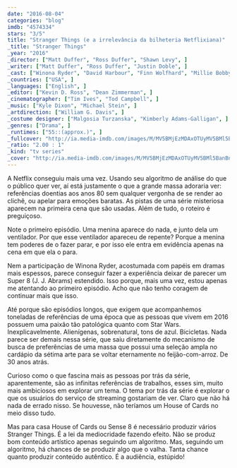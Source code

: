 ```yaml
---
date: "2016-08-04"
categories: "blog"
imdb: "4574334"
stars: "3/5"
title: "Stranger Things (e a irrelevância da bilheteria Netflixiana)"
_title: "Stranger Things"
_year: "2016"
_director: ["Matt Duffer", "Ross Duffer", "Shawn Levy", ]
_writer: ["Matt Duffer", "Ross Duffer", "Justin Doble", ]
_cast: ["Winona Ryder", "David Harbour", "Finn Wolfhard", "Millie Bobby Brown", "Gaten Matarazzo", "Caleb McLaughlin", "Natalia Dyer", "Charlie Heaton", "Cara Buono", ]
_countries: ["USA", ]
_languages: ["English", ]
_editor: ["Kevin D. Ross", "Dean Zimmerman", ]
_cinematographer: ["Tim Ives", "Tod Campbell", ]
_music: ["Kyle Dixon", "Michael Stein", ]
_artdirection: ["William G. Davis", ]
_costume designer: ["Malgosia Turzanska", "Kimberly Adams-Galligan", ]
_genres: ["Drama", ]
_runtimes: ["55::(approx.)", ]
_fullcover: "http://ia.media-imdb.com/images/M/MV5BMjEzMDAxOTUyMV5BMl5BanBnXkFtZTgwNzAxMzYzOTE@.jpg"
_ratio: "2.00 : 1"
_kind: "tv series"
_cover: "http://ia.media-imdb.com/images/M/MV5BMjEzMDAxOTUyMV5BMl5BanBnXkFtZTgwNzAxMzYzOTE@._V1._SX95_SY140_.jpg"
---
```

A Netflix conseguiu mais uma vez. Usando seu algoritmo de análise do que o público quer ver, aí está justamente o que a grande massa adoraria ver: referências doentias aos anos 80 sem qualquer vergonha de se render ao clichê, ou apelar para emoções baratas. As pistas de uma série misteriosa aparecem na primeira cena que são usadas. Além de tudo, o roteiro é preguiçoso.

Note o primeiro episódio. Uma menina aparece do nada, e junto dela um ventilador. Por que esse ventilador apareceu de repente? Porque a menina tem poderes de o fazer parar, e por isso ele entra em evidência apenas na cena em que ela o para.

Nem a participação de Winona Ryder, acostumada com papéis em dramas mais espessos, parece conseguir fazer a experiência deixar de parecer um Super 8 (J. J. Abrams) estendido. Isso porque, mais uma vez, estou apenas me atentando ao primeiro episódio. Acho que não tenho coragem de continuar mais que isso.

Até porque são episódios longos, que exigem que acompanhemos toneladas de referências de uma época que as pessoas que vivem em 2016 possuem uma paixão tão patológica quanto com Star Wars. Inexplicavelmente. Alienígenas, sobrenatural, tons de azul. Bicicletas. Nada parece ser demais nessa série, que saiu diretamente do mecanismo de busca de preferências de uma massa que possui uma seleção ampla no cardápio da sétima arte para se voltar eternamente no feijão-com-arroz. De 30 anos atrás.

Curioso como o que fascina mais as pessoas por trás da série, aparentemente, são as infinitas referências de trabalhos, esses sim, muito mais ambiciosos em explorar um tema. O tema por trás da série é explorar o que os usuários do serviço de streaming gostariam de ver. Claro que não há nada de errado nisso. Se houvesse, não teríamos um House of Cards no meio disso tudo.

Mas para casa House of Cards ou Sense 8 é necessário produzir vários Stranger Things. É a lei da mediocridade fazendo efeito. Não se produz bom conteúdo artístico apenas seguindo um algoritmo. Mas, seguindo um algoritmo, há chances de se produzir algo que o valha. Tanta chance quanto produzir conteúdo autêntico. É a audiência, estúpido!
